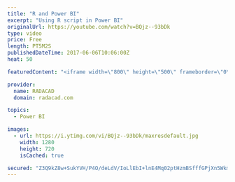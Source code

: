 ```yaml
---
title: "R and Power BI"
excerpt: "Using R script in Power BI"
originalUrl: https://youtube.com/watch?v=BQjz--93bDk
type: video
price: Free
length: PT5M2S
publishedDateTime: 2017-06-06T10:06:00Z
heat: 50

featuredContent: "<iframe width=\"800\" height=\"500\" frameborder=\"0\" src=\"https://www.youtube.com/embed/BQjz--93bDk\" allow=\"accelerometer; autoplay; encrypted-media; gyroscope; picture-in-picture\" allowfullscreen></iframe>"

provider:
  name: RADACAD
  domain: radacad.com

topics:
  - Power BI

images:
  - url: https://i.ytimg.com/vi/BQjz--93bDk/maxresdefault.jpg
    width: 1280
    height: 720
    isCached: true

secured: "Z3Q9kZ8w+SukYVH/P4O/deLdV/IoLlEbI+lnE4Mq02ptHzmBSfffGPjXn5Wkm0tdd49cE2cNUBbvQ7HXcvst2z8qVf3NgilhW6wiWY5K5BElWwE5yGMqqUcrr1d2o//tZgaDVTa/k6qWZgxoECtxwK83dtE0x8roZfvnos6QMain35ibVNrqURnFRW9vW9rqk3D+VwNruXlAxabQsMMKrkjQ7vcNbsODTWtlLJy+RLybrqzdoYnv77WMwoJ32PvUb1ZhAmfjfOkTswP2+Y0GiVbXbc1om1KUpe3HyXhSS7GbQ2pUOV2kD8y7HcunPGJFdsTfresab/jasw7+RxelWg5jShMwcb4wB9A3uTLsQJxHZ4rfTzB4UErbX5Dm52NCG12/wZH2dfyG88QpqPtsrTMPNMMKjlCXxpdQRflEoLg=;8wJj3PZGsxz3YEP1B07HkQ=="
---
```



